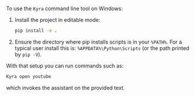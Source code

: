 To use the `Kyra` command line tool on Windows:

1. Install the project in editable mode:
   ```cmd
   pip install -e .
   ```

2. Ensure the directory where pip installs scripts is in your `%PATH%`.
   For a typical user install this is:
   `%APPDATA%\Python\Scripts`
   (or the path printed by `pip -V`).

With that setup you can run commands such as:
```cmd
Kyra open youtube
```
which invokes the assistant on the provided text.
